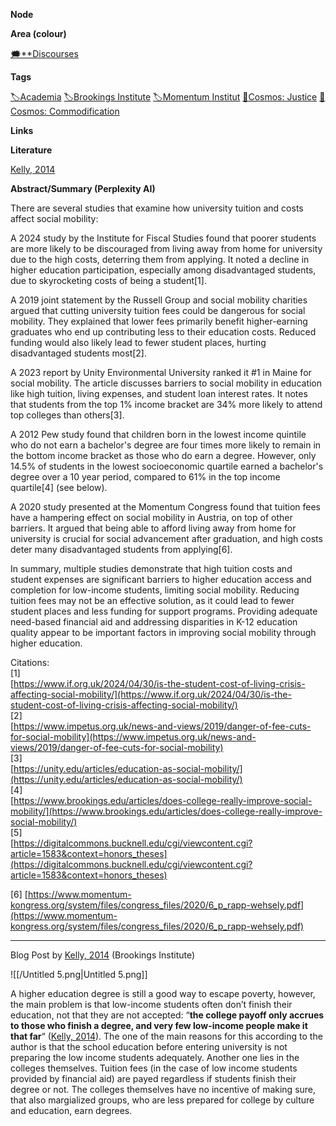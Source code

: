 **Node**

**Area (colour)**

[🗯️**Discourses](https://lean-sphynx-49b.notion.site/Discourses-ab06ed1436054e5b9bf0c0af92149114?pvs=21)

**Tags**

[🏷️Academia](https://lean-sphynx-49b.notion.site/Academia-11bd23c278674ec6843b89f1af801c4d?pvs=21) [🏷️Brookings Institute](https://lean-sphynx-49b.notion.site/Brookings-Institute-3e5e899cef23422884ca291b7b27204a?pvs=21) [🏷️Momentum Institut](https://lean-sphynx-49b.notion.site/Momentum-Institut-26f2049a0b06496bb5ddbe977ef92133?pvs=21) [🌌Cosmos: Justice](https://lean-sphynx-49b.notion.site/Cosmos-Justice-e69b4d55d9594bd5be91fcae75164fac?pvs=21) [🌌Cosmos: Commodification](https://lean-sphynx-49b.notion.site/Cosmos-Commodification-ce1df3cd683e4bc39a4f7348f4df6701?pvs=21)

**Links**

  

**Literature**

[Kelly, 2014](https://lean-sphynx-49b.notion.site/Kelly-2014-363684db2e0047449425e1d82102a1a5?pvs=21)

**Abstract/Summary (Perplexity AI)**

There are several studies that examine how university tuition and costs affect social mobility:

A 2024 study by the Institute for Fiscal Studies found that poorer students are more likely to be discouraged from living away from home for university due to the high costs, deterring them from applying. It noted a decline in higher education participation, especially among disadvantaged students, due to skyrocketing costs of being a student[1].

A 2019 joint statement by the Russell Group and social mobility charities argued that cutting university tuition fees could be dangerous for social mobility. They explained that lower fees primarily benefit higher-earning graduates who end up contributing less to their education costs. Reduced funding would also likely lead to fewer student places, hurting disadvantaged students most[2].

A 2023 report by Unity Environmental University ranked it \#1 in Maine for social mobility. The article discusses barriers to social mobility in education like high tuition, living expenses, and student loan interest rates. It notes that students from the top 1% income bracket are 34% more likely to attend top colleges than others[3].

A 2012 Pew study found that children born in the lowest income quintile who do not earn a bachelor's degree are four times more likely to remain in the bottom income bracket as those who do earn a degree. However, only 14.5% of students in the lowest socioeconomic quartile earned a bachelor's degree over a 10 year period, compared to 61% in the top income quartile[4] (see below).

A 2020 study presented at the Momentum Congress found that tuition fees have a hampering effect on social mobility in Austria, on top of other barriers. It argued that being able to afford living away from home for university is crucial for social advancement after graduation, and high costs deter many disadvantaged students from applying[6].

In summary, multiple studies demonstrate that high tuition costs and student expenses are significant barriers to higher education access and completion for low-income students, limiting social mobility. Reducing tuition fees may not be an effective solution, as it could lead to fewer student places and less funding for support programs. Providing adequate need-based financial aid and addressing disparities in K-12 education quality appear to be important factors in improving social mobility through higher education.

Citations:  
[1]  
[https://www.if.org.uk/2024/04/30/is-the-student-cost-of-living-crisis-affecting-social-mobility/](https://www.if.org.uk/2024/04/30/is-the-student-cost-of-living-crisis-affecting-social-mobility/)  
[2]  
[https://www.impetus.org.uk/news-and-views/2019/danger-of-fee-cuts-for-social-mobility](https://www.impetus.org.uk/news-and-views/2019/danger-of-fee-cuts-for-social-mobility)  
[3]  
[https://unity.edu/articles/education-as-social-mobility/](https://unity.edu/articles/education-as-social-mobility/)  
[4]  
[https://www.brookings.edu/articles/does-college-really-improve-social-mobility/](https://www.brookings.edu/articles/does-college-really-improve-social-mobility/)  
[5]  
[https://digitalcommons.bucknell.edu/cgi/viewcontent.cgi?article=1583&context=honors_theses](https://digitalcommons.bucknell.edu/cgi/viewcontent.cgi?article=1583&context=honors_theses)

[6] [https://www.momentum-kongress.org/system/files/congress_files/2020/6_p_rapp-wehsely.pdf](https://www.momentum-kongress.org/system/files/congress_files/2020/6_p_rapp-wehsely.pdf)

---

Blog Post by [Kelly, 2014](https://lean-sphynx-49b.notion.site/Kelly-2014-363684db2e0047449425e1d82102a1a5?pvs=21) (Brookings Institute)

![[/Untitled 5.png|Untitled 5.png]]

A higher education degree is still a good way to escape poverty, however, the main problem is that low-income students often don’t finish their education, not that they are not accepted: “**the college payoff only accrues to those who finish a degree, and very few low-income people make it that far**“ ([Kelly, 2014](https://lean-sphynx-49b.notion.site/Kelly-2014-363684db2e0047449425e1d82102a1a5?pvs=21)). The one of the main reasons for this according to the author is that the school education before entering university is not preparing the low income students adequately. Another one lies in the colleges themselves. Tuition fees (in the case of low income students provided by financial aid) are payed regardless if students finish their degree or not. The colleges themselves have no incentive of making sure, that also margialized groups, who are less prepared for college by culture and education, earn degrees.
